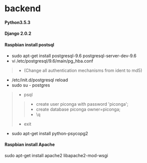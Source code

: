 # backend

#### Python3.5.3 
#### Django 2.0.2
#### Raspbian install postsql
* sudo apt-get install postgresql-9.6 postgresql-server-dev-9.6
* vi /etc/postgresql/9.6/main/pg_hba.conf
>* (Change all authentication mechanisms from ident to md5)
* /etc/init.d/postgresql reload
* sudo su - postgres
>* psql
>>* create user piconga with password 'piconga';
>>* create database piconga owner=piconga;
>>* \q
>* exit
* sudo apt-get install python-psycopg2
#### Raspbian install Apache
sudo apt-get install apache2 libapache2-mod-wsgi
